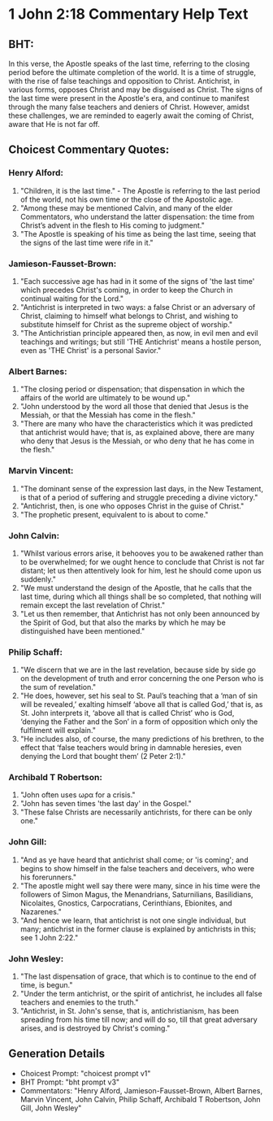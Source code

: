 # 1 John 2:18 Commentary Help Text

## BHT:
In this verse, the Apostle speaks of the last time, referring to the closing period before the ultimate completion of the world. It is a time of struggle, with the rise of false teachings and opposition to Christ. Antichrist, in various forms, opposes Christ and may be disguised as Christ. The signs of the last time were present in the Apostle's era, and continue to manifest through the many false teachers and deniers of Christ. However, amidst these challenges, we are reminded to eagerly await the coming of Christ, aware that He is not far off.

## Choicest Commentary Quotes:
### Henry Alford:
1) "Children, it is the last time." - The Apostle is referring to the last period of the world, not his own time or the close of the Apostolic age.
2) "Among these may be mentioned Calvin, and many of the elder Commentators, who understand the latter dispensation: the time from Christ’s advent in the flesh to His coming to judgment."
3) "The Apostle is speaking of his time as being the last time, seeing that the signs of the last time were rife in it."

### Jamieson-Fausset-Brown:
1. "Each successive age has had in it some of the signs of 'the last time' which precedes Christ's coming, in order to keep the Church in continual waiting for the Lord."
2. "Antichrist is interpreted in two ways: a false Christ or an adversary of Christ, claiming to himself what belongs to Christ, and wishing to substitute himself for Christ as the supreme object of worship."
3. "The Antichristian principle appeared then, as now, in evil men and evil teachings and writings; but still 'THE Antichrist' means a hostile person, even as 'THE Christ' is a personal Savior."

### Albert Barnes:
1. "The closing period or dispensation; that dispensation in which the affairs of the world are ultimately to be wound up."
2. "John understood by the word all those that denied that Jesus is the Messiah, or that the Messiah has come in the flesh."
3. "There are many who have the characteristics which it was predicted that antichrist would have; that is, as explained above, there are many who deny that Jesus is the Messiah, or who deny that he has come in the flesh."

### Marvin Vincent:
1. "The dominant sense of the expression last days, in the New Testament, is that of a period of suffering and struggle preceding a divine victory."
2. "Antichrist, then, is one who opposes Christ in the guise of Christ."
3. "The prophetic present, equivalent to is about to come."

### John Calvin:
1. "Whilst various errors arise, it behooves you to be awakened rather than to be overwhelmed; for we ought hence to conclude that Christ is not far distant; let us then attentively look for him, lest he should come upon us suddenly."
2. "We must understand the design of the Apostle, that he calls that the last time, during which all things shall be so completed, that nothing will remain except the last revelation of Christ."
3. "Let us then remember, that Antichrist has not only been announced by the Spirit of God, but that also the marks by which he may be distinguished have been mentioned."

### Philip Schaff:
1. "We discern that we are in the last revelation, because side by side go on the development of truth and error concerning the one Person who is the sum of revelation."
2. "He does, however, set his seal to St. Paul’s teaching that a ‘man of sin will be revealed,’ exalting himself ‘above all that is called God,’ that is, as St. John interprets it, ‘above all that is called Christ’ who is God, ‘denying the Father and the Son’ in a form of opposition which only the fulfilment will explain."
3. "He includes also, of course, the many predictions of his brethren, to the effect that ‘false teachers would bring in damnable heresies, even denying the Lord that bought them’ (2 Peter 2:1)."

### Archibald T Robertson:
1. "John often uses ωρα for a crisis."
2. "John has seven times 'the last day' in the Gospel."
3. "These false Christs are necessarily antichrists, for there can be only one."

### John Gill:
1. "And as ye have heard that antichrist shall come; or 'is coming'; and begins to show himself in the false teachers and deceivers, who were his forerunners."
2. "The apostle might well say there were many, since in his time were the followers of Simon Magus, the Menandrians, Saturnilians, Basilidians, Nicolaites, Gnostics, Carpocratians, Cerinthians, Ebionites, and Nazarenes."
3. "And hence we learn, that antichrist is not one single individual, but many; antichrist in the former clause is explained by antichrists in this; see 1 John 2:22."

### John Wesley:
1. "The last dispensation of grace, that which is to continue to the end of time, is begun."
2. "Under the term antichrist, or the spirit of antichrist, he includes all false teachers and enemies to the truth."
3. "Antichrist, in St. John's sense, that is, antichristianism, has been spreading from his time till now; and will do so, till that great adversary arises, and is destroyed by Christ's coming."


## Generation Details
- Choicest Prompt: "choicest prompt v1"
- BHT Prompt: "bht prompt v3"
- Commentators: "Henry Alford, Jamieson-Fausset-Brown, Albert Barnes, Marvin Vincent, John Calvin, Philip Schaff, Archibald T Robertson, John Gill, John Wesley"
